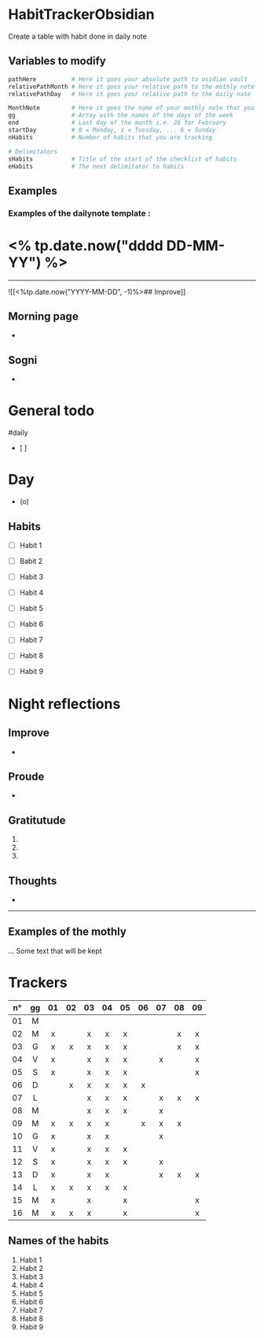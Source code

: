 # HabitTrackerObsidian
Create a table with habit done in daily note

## Variables to modify
```python
pathHere          # Here it goes your absolute path to osidian vault
relativePathMonth # Here it goes your relative path to the mothly note
relativePathDay   # Here it goes your relative path to the daily note

MonthNote         # Here it goes the name of your mothly note that you want to modify M02-2022
gg                # Array with the names of the days of the week
end               # Last day of the month i.e. 28 for February
startDay          # 0 = Monday, 1 = Tuesday, ... 6 = Sunday
nHabits           # Number of habits that you are tracking

# Delimitators
sHabits           # Title of the start of the checklist of habits
eHabits           # The next delimitator to habits
```

## Examples 
### Examples of the dailynote template :

# <% tp.date.now("dddd DD-MM-YY") %>
----

![[<%tp.date.now("YYYY-MM-DD", -1)%>## Improve]]
## Morning page
- 

## Sogni
-

# General todo
#daily
- [ ] 

# Day
- (o) 

## Habits
- [ ] Habit 1
- [ ] Babit 2
- [ ] Habit 3
- [ ] Habit 4
- [ ] Habit 5
- [ ] Habit 6
- [ ] Habit 7
- [ ] Habit 8
- [ ] Habit 9



# Night reflections
## Improve
-

## Proude
-

## Gratitutude
1.
2. 
3.

## Thoughts
- 

---

## Examples of the mothly 


... Some text that will be kept

# Trackers 
| n°  | gg  | 01  | 02  | 03  | 04  | 05  | 06  | 07  | 08  | 09  |
|:---:|:---:|:---:|:---:|:---:|:---:|:---:|:---:|:---:|:---:|:---:|
| 01  |  M  |     |     |     |     |     |     |     |     |     |
| 02  |  M  |  x  |     |  x  |  x  |  x  |     |     |  x  |  x  |
| 03  |  G  |  x  |  x  |  x  |  x  |  x  |     |     |  x  |  x  |
| 04  |  V  |  x  |     |  x  |  x  |  x  |     |  x  |     |  x  |
| 05  |  S  |  x  |     |  x  |  x  |  x  |     |     |     |  x  |
| 06  |  D  |     |  x  |  x  |  x  |  x  |  x  |     |     |     |
| 07  |  L  |     |     |  x  |  x  |  x  |     |  x  |  x  |  x  |
| 08  |  M  |     |     |  x  |  x  |  x  |     |  x  |     |     |
| 09  |  M  |  x  |  x  |  x  |  x  |     |  x  |  x  |  x  |     |
| 10  |  G  |  x  |     |  x  |  x  |     |     |  x  |     |     |
| 11  |  V  |  x  |     |  x  |  x  |  x  |     |     |     |     |
| 12  |  S  |  x  |     |  x  |  x  |  x  |     |  x  |     |     |
| 13  |  D  |  x  |     |  x  |  x  |     |     |  x  |  x  |  x  |
| 14  |  L  |  x  |  x  |  x  |  x  |  x  |     |     |     |     |
| 15  |  M  |  x  |     |  x  |     |  x  |     |     |     |  x  |
| 16  |  M  |  x  |  x  |  x  |     |  x  |     |     |     |  x  |

## Names of the habits
1. Habit 1
2. Habit 2
3. Habit 3
4. Habit 4
5. Habit 5
6. Habit 6
7. Habit 7
8. Habit 8
9. Habit 9
